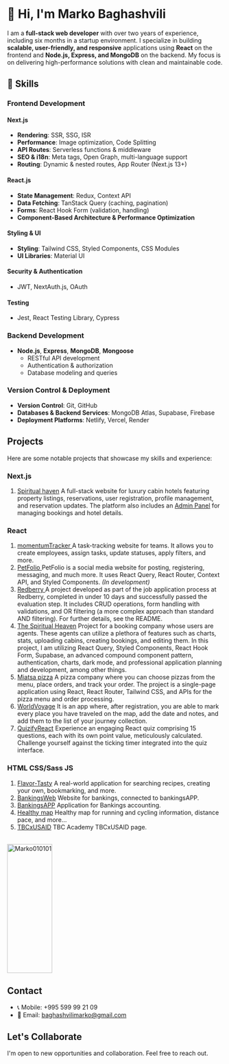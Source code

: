 
# 👋 Hi, I'm Marko Baghashvili  

I am a **full-stack web developer** with over two years of experience, including six months in a startup environment. I specialize in building **scalable, user-friendly, and responsive** applications using **React** on the frontend and **Node.js, Express, and MongoDB** on the backend. My focus is on delivering high-performance solutions with clean and maintainable code.  

## 🚀 Skills  

### **Frontend Development**  

#### **Next.js**  
- **Rendering**: SSR, SSG, ISR  
- **Performance**: Image optimization, Code Splitting  
- **API Routes**: Serverless functions & middleware  
- **SEO & i18n**: Meta tags, Open Graph, multi-language support  
- **Routing**: Dynamic & nested routes, App Router (Next.js 13+)  

#### **React.js**  
- **State Management**: Redux, Context API  
- **Data Fetching**: TanStack Query (caching, pagination)  
- **Forms**: React Hook Form (validation, handling)  
- **Component-Based Architecture & Performance Optimization**  

#### **Styling & UI**  
- **Styling**: Tailwind CSS, Styled Components, CSS Modules  
- **UI Libraries**: Material UI  

#### **Security & Authentication**  
- JWT, NextAuth.js, OAuth  

#### **Testing**  
- Jest, React Testing Library, Cypress  

### **Backend Development**  
- **Node.js**, **Express**, **MongoDB**, **Mongoose**  
  - RESTful API development  
  - Authentication & authorization  
  - Database modeling and queries  

### **Version Control & Deployment**  
- **Version Control**: Git, GitHub  
- **Databases & Backend Services**: MongoDB Atlas, Supabase, Firebase  
- **Deployment Platforms**: Netlify, Vercel, Render  

## Projects
Here are some notable projects that showcase my skills and experience:
### Next.js
1. <a href="https://spiritual-heaven-website.vercel.app/">Spiritual haven</a> A full-stack website for luxury cabin hotels featuring property listings, reservations, user registration, profile management, and reservation updates. The platform also includes an <a href="https://spiritual-heaven.netlify.app">Admin Panel</a> for managing bookings and hotel details.

### React 
1. <a href="https://momentumtracker.netlify.app/"> momentumTracker </a> A task-tracking website for teams. It allows you to create employees, assign tasks, update statuses, apply filters, and more.</i>
2. <a href="https://petfolio.netlify.app/"> PetFolio </a> PetFolio is a social media website for posting, registering, messaging, and much more. It uses React Query, React Router, Context API, and Styled Components. <i> (In development) </i>
3. <a href="https://redberry.netlify.app/"> Redberry </a> A project developed as part of the job application process at Redberry, completed in under 10 days and successfully passed the evaluation step. It includes CRUD operations, form handling with validations, and OR filtering (a more complex approach than standard AND filtering). For further details, see the README.
4. <a href="https://spiritual-heaven.netlify.app">The Spiritual Heaven</a> Project for a booking company whose users are agents. These agents can utilize a plethora of features such as charts, stats, uploading cabins, creating bookings, and editing them. In this project, I am utilizing React Query, Styled Components, React Hook Form, Supabase, an advanced compound component pattern, authentication, charts, dark mode, and professional application planning and development, among other things.
5. <a href="https://miatsa-pizza.netlify.app/">Miatsa pizza</a> A pizza company where you can choose pizzas from the menu, place orders, and track your order. The project is a single-page application using React, React Router, Tailwind CSS, and APIs for the pizza menu and order processing.
6. <a href="https://worldvoyage.netlify.app/">WorldVoyage</a> It is an app where, after registration, you are able to mark every place you have traveled on the map, add the date and notes, and add them to the list of your journey collection.
7. <a href="https://quizifyreact.netlify.app/">QuizifyReact</a> Experience an engaging React quiz comprising 15 questions, each with its own point value, meticulously calculated. Challenge yourself against the ticking timer integrated into the quiz interface.

### HTML CSS/Sass JS 
1. <a href="https://flavor-tasty.netlify.app/">Flavor-Tasty</a> A real-world application for searching recipes, creating your own, bookmarking, and more.
2. <a href="https://bankingsweb.netlify.app/">BankingsWeb</a> Website for bankings, connected to bankingsAPP.
3. <a href="https://bankingsapp.netlify.app/">BankingsAPP</a> Application for Bankings accounting.
4. <a href="https://healthymap.netlify.app/">Healthy map</a> Healthy map for running and cycling information, distance pace, and more... 
5. <a href="https://tbcxusaid.netlify.app/">TBCxUSAID</a> TBC Academy TBCxUSAID page.
<br/>
<div style="display: flex; justify-content: flex-start;">
  <a target="_blank" rel="noopener noreferrer nofollow" href="https://github-readme-stats.vercel.app/api/top-langs?username=Marko010101&amp;show_icons=true&amp;theme=dark&amp;locale=en&amp;layout=compact">
    <img width="100%" height="300px" src="https://github-readme-stats.vercel.app/api/top-langs?username=Marko010101&amp;show_icons=true&amp;theme=dark&amp;locale=en&amp;layout=compact" alt="Marko010101" style="max-width: 100%;">
  </a>
</div>



## Contact

- 📞 Mobile: +995 599 99 21 09
- 📧 Email: baghashvilimarko@gmail.com

## Let's Collaborate

I'm open to new opportunities and collaboration. Feel free to reach out.

